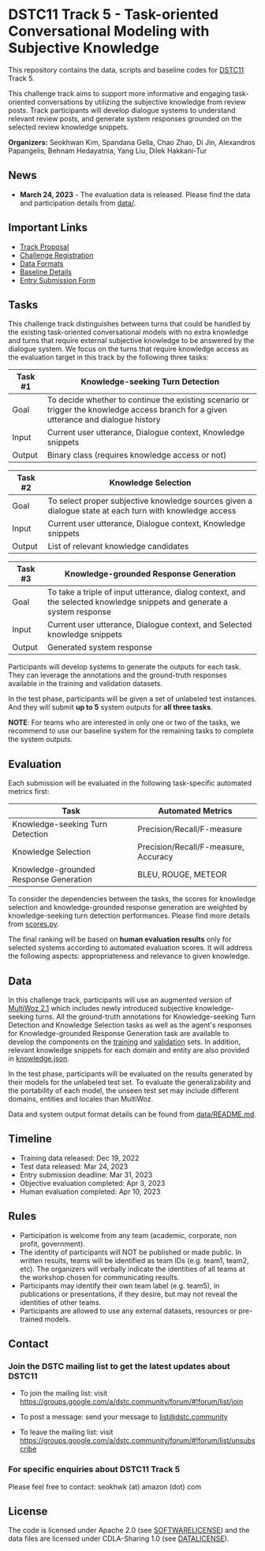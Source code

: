 # DSTC11 Track 5 - Task-oriented Conversational Modeling with Subjective Knowledge

This repository contains the data, scripts and baseline codes for [DSTC11](https://dstc11.dstc.community/) Track 5.

This challenge track aims to support more informative and engaging task-oriented conversations by utilizing the subjective knowledge from review posts.
Track participants will develop dialogue systems to understand relevant review posts, and generate system responses grounded on the selected review knowledge snippets.

**Organizers:** Seokhwan Kim, Spandana Gella, Chao Zhao, Di Jin, Alexandros Papangelis, Behnam Hedayatnia, Yang Liu, Dilek Hakkani-Tur

## News
* **March 24, 2023** - The evaluation data is released. Please find the data and participation details from [data/](data/README.md).

## Important Links
* [Track Proposal](https://drive.google.com/file/d/1wHZdlz8JecDWiiJiwhP3VsKnbApdL6_e/view)
* [Challenge Registration](https://forms.gle/e2qVGPPAhpp8Upt8A)
* [Data Formats](data/README.md)
* [Baseline Details](baseline/README.md)
* [Entry Submission Form](https://forms.gle/xGnM3iZXn9ZgJT2W9)

## Tasks

This challenge track distinguishes between turns that could be handled by the existing task-oriented conversational models with no extra knowledge and turns that require external subjective knowledge to be answered by the dialogue system.
We focus on the turns that require knowledge access as the evaluation target in this track by the following three tasks:

| Task #1 | Knowledge-seeking Turn Detection                                                                                                      |
|---------|---------------------------------------------------------------------------------------------------------------------------------------|
| Goal    | To decide whether to continue the existing scenario or trigger the knowledge access branch for a given utterance and dialogue history |
| Input   | Current user utterance, Dialogue context, Knowledge snippets                                                                          |
| Output  | Binary class (requires knowledge access or not)                                                                                       |

| Task #2 | Knowledge Selection                                                                                                                   |
|---------|---------------------------------------------------------------------------------------------------------------------------------------|
| Goal    | To select proper subjective knowledge sources given a dialogue state at each turn with knowledge access                               |
| Input   | Current user utterance, Dialogue context, Knowledge snippets                                                                          |
| Output  | List of relevant knowledge candidates                                                                                                 |

| Task #3 | Knowledge-grounded Response Generation                                                                                                |
|---------|---------------------------------------------------------------------------------------------------------------------------------------|
| Goal    | To take a triple of input utterance, dialog context, and the selected knowledge snippets and generate a system response               |
| Input   | Current user utterance, Dialogue context, and Selected knowledge snippets                                                             |
| Output  | Generated system response                                                                                                             |

Participants will develop systems to generate the outputs for each task.
They can leverage the annotations and the ground-truth responses available in the training and validation datasets.

In the test phase, participants will be given a set of unlabeled test instances.
And they will submit **up to 5** system outputs for **all three tasks**.

**NOTE**: For teams who are interested in only one or two of the tasks, we recommend to use our baseline system for the remaining tasks to complete the system outputs.

## Evaluation

Each submission will be evaluated in the following task-specific automated metrics first:

| Task                                   | Automated Metrics                    |
|----------------------------------------|--------------------------------------|
| Knowledge-seeking Turn Detection       | Precision/Recall/F-measure           |
| Knowledge Selection                    | Precision/Recall/F-measure, Accuracy |
| Knowledge-grounded Response Generation | BLEU, ROUGE, METEOR                  |

To consider the dependencies between the tasks, the scores for knowledge selection and knowledge-grounded response generation are weighted by knowledge-seeking turn detection performances. Please find more details from [scores.py](scripts/scores.py).

The final ranking will be based on **human evaluation results** only for selected systems according to automated evaluation scores.
It will address the following aspects: appropriateness and relevance to given knowledge.

## Data

In this challenge track, participants will use an augmented version of [MultiWoz 2.1](https://github.com/budzianowski/multiwoz) which includes newly introduced subjective knowledge-seeking turns.
All the ground-truth annotations for Knowledge-seeking Turn Detection and Knowledge Selection tasks as well as the agent's responses for Knowledge-grounded Response Generation task are available to develop the components on the [training](data/train) and [validation](data/val) sets.
In addition, relevant knowledge snippets for each domain and entity are also provided in [knowledge.json](data/knowledge.json).

In the test phase, participants will be evaluated on the results generated by their models for the unlabeled test set.
To evaluate the generalizability and the portability of each model, the unseen test set may include different domains, entities and locales than MultiWoz.

Data and system output format details can be found from [data/README.md](data/README.md).

## Timeline

* Training data released: Dec 19, 2022 
* Test data released: Mar 24, 2023
* Entry submission deadline: Mar 31, 2023
* Objective evaluation completed: Apr 3, 2023
* Human evaluation completed: Apr 10, 2023

## Rules

* Participation is welcome from any team (academic, corporate, non profit, government).
* The identity of participants will NOT be published or made public. In written results, teams will be identified as team IDs (e.g. team1, team2, etc). The organizers will verbally indicate the identities of all teams at the workshop chosen for communicating results.
* Participants may identify their own team label (e.g. team5), in publications or presentations, if they desire, but may not reveal the identities of other teams.
* Participants are allowed to use any external datasets, resources or pre-trained models.

## Contact

### Join the DSTC mailing list to get the latest updates about DSTC11
* To join the mailing list: visit https://groups.google.com/a/dstc.community/forum/#!forum/list/join

* To post a message: send your message to list@dstc.community

* To leave the mailing list: visit https://groups.google.com/a/dstc.community/forum/#!forum/list/unsubscribe

### For specific enquiries about DSTC11 Track 5

Please feel free to contact: seokhwk (at) amazon (dot) com

## License

The code is licensed under Apache 2.0 (see [SOFTWARELICENSE](SOFTWARELICENSE)) and the data files are licensed under CDLA-Sharing 1.0 (see [DATALICENSE](DATALICENSE)).

